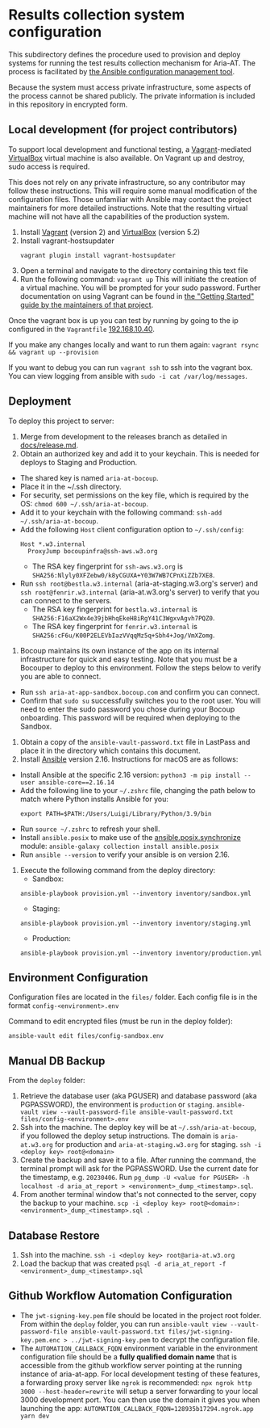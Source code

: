 # Results collection system configuration

This subdirectory defines the procedure used to provision and deploy systems
for running the test results collection mechanism for Aria-AT. The process is
facilitated by [the Ansible configuration management
tool](https://www.ansible.com/).

Because the system must access private infrastructure, some aspects of the
process cannot be shared publicly. The private information is included in this
repository in encrypted form.

## Local development (for project contributors)

To support local development and functional testing, a
[Vagrant](https://www.vagrantup.com/)-mediated
[VirtualBox](https://www.virtualbox.org/) virtual machine is also available. On Vagrant up and destroy, sudo access is required.

This does not rely on any private infrastructure, so any contributor may follow
these instructions. This will require some manual modification of the
configuration files. Those unfamiliar with Ansible may contact the project
maintainers for more detailed instructions. Note that the resulting virtual
machine will not have all the capabilities of the production system.

1. Install [Vagrant](https://www.vagrantup.com/) (version 2) and
   [VirtualBox](https://www.virtualbox.org/) (version 5.2)
2. Install vagrant-hostsupdater
   ```
   vagrant plugin install vagrant-hostsupdater
   ```
3. Open a terminal and navigate to the directory containing this text file
4. Run the following command:
   ` vagrant up `
   This will initiate the creation of a virtual machine. You will be prompted for your sudo password. Further documentation on using Vagrant can be found in [the "Getting Started" guide by the maintainers of that project](https://www.vagrantup.com/intro/getting-started/index.html).

Once the vagrant box is up you can test by running by going to the ip configured
in the `Vagrantfile` [192.168.10.40](192.168.10.40).

If you make any changes locally and want to run them again:
` vagrant rsync && vagrant up --provision `

If you want to debug you can run `vagrant ssh` to ssh into the vagrant box. You
can view logging from ansible with `sudo -i cat /var/log/messages`.

## Deployment

To deploy this project to server:

1. Merge from development to the releases branch as detailed in [docs/release.md](../docs/release.md).
1. Obtain an authorized key and add it to your keychain. This is needed for deploys to Staging and Production.

- The shared key is named `aria-at-bocoup`.
- Place it in the ~/.ssh directory.
- For security, set permissions on the key file, which is required by the OS: `chmod 600 ~/.ssh/aria-at-bocoup`.
- Add it to your keychain with the following command: `ssh-add ~/.ssh/aria-at-bocoup`.
- Add the following `Host` client configuration option to `~/.ssh/config`:
  ```
  Host *.w3.internal
    ProxyJump bocoupinfra@ssh-aws.w3.org
  ```
  - The RSA key fingerprint for `ssh-aws.w3.org` is `SHA256:Nlyly0XFZebw0/k8yCGUXA+Y03W7WB7CPnXiZZb7XE8`.
- Run `ssh root@bestla.w3.internal` (aria-at-staging.w3.org's server) and `ssh root@fenrir.w3.internal` (aria-at.w3.org's server) to verify that you can connect to the servers.
  - The RSA key fingerprint for `bestla.w3.internal` is `SHA256:F16aX2Wx4e39jbHhqEkeH8iRgY41C3WgxvAgvh7PQZ0`.
  - The RSA key fingerprint for `fenrir.w3.internal` is `SHA256:cF6u/K00P2ELEVbIazVVqqMz5q+Sbh4+Jog/VmXZomg`.

1. Bocoup maintains its own instance of the app on its internal infrastructure for quick and easy testing. Note that you must be a Bocouper to deploy to this environment. Follow the steps below to verify you are able to connect.

- Run `ssh aria-at-app-sandbox.bocoup.com` and confirm you can connect.
- Confirm that `sudo su` successfully switches you to the root user. You will need to enter the sudo password you chose during your Bocoup onboarding. This password will be required when deploying to the Sandbox.

1. Obtain a copy of the `ansible-vault-password.txt` file in LastPass and place it in the directory which contains this document.
1. Install [Ansible](https://www.ansible.com/) version 2.16. Instructions for macOS are as follows:

- Install Ansible at the specific 2.16 version: `python3 -m pip install --user ansible-core==2.16.14`
- Add the following line to your `~/.zshrc` file, changing the path below to match where Python installs Ansible for you:
  ```
  export PATH=$PATH:/Users/Luigi/Library/Python/3.9/bin
  ```
- Run `source ~/.zshrc` to refresh your shell.
- Install `ansible.posix` to make use of the [ansible.posix.synchronize](https://docs.ansible.com/ansible/latest/collections/ansible/posix/synchronize_module.html#ansible-posix-synchronize-module-a-wrapper-around-rsync-to-make-common-tasks-in-your-playbooks-quick-and-easy) module: `ansible-galaxy collection install ansible.posix`
- Run `ansible --version` to verify your ansible is on version 2.16.

1. Execute the following command from the deploy directory:
   - Sandbox:
   ```
   ansible-playbook provision.yml --inventory inventory/sandbox.yml
   ```
   - Staging:
   ```
   ansible-playbook provision.yml --inventory inventory/staging.yml
   ```
   - Production:
   ```
   ansible-playbook provision.yml --inventory inventory/production.yml
   ```

## Environment Configuration

Configuration files are located in the `files/` folder. Each config file is in the format `config-<environment>.env`

Command to edit encrypted files (must be run in the deploy folder):

```
ansible-vault edit files/config-sandbox.env
```

## Manual DB Backup

From the `deploy` folder:

1. Retrieve the database user (aka PGUSER) and database password (aka PGPASSWORD), the environment is `production` or `staging`.
   `ansible-vault view --vault-password-file ansible-vault-password.txt files/config-<environment>.env`
2. Ssh into the machine. The deploy key will be at `~/.ssh/aria-at-bocoup`, if you followed the deploy setup instructions. The domain is `aria-at.w3.org` for production and `aria-at-staging.w3.org` for staging.
   `ssh -i <deploy key> root@<domain>`
3. Create the backup and save it to a file. After running the command, the terminal prompt will ask for the PGPASSWORD. Use the current date for the timestamp, e.g. `20230406`. Run
   `pg_dump -U <value for PGUSER> -h localhost -d aria_at_report > <environment>_dump_<timestamp>.sql`.
4. From another terminal window that's not connected to the server, copy the backup to your machine.
   `scp -i <deploy key> root@<domain>:<environment>_dump_<timestamp>.sql .`

## Database Restore

1. Ssh into the machine.
   `ssh -i <deploy key> root@aria-at.w3.org`
2. Load the backup that was created
   `psql -d aria_at_report -f <environment>_dump_<timestamp>.sql`

## Github Workflow Automation Configuration

- The `jwt-signing-key.pem` file should be located in the project root folder.
  From within the `deploy` folder, you can run `ansible-vault view --vault-password-file ansible-vault-password.txt files/jwt-signing-key.pem.enc > ../jwt-signing-key.pem` to decrypt the configuration file.
- The `AUTOMATION_CALLBACK_FQDN` environment variable in the environment configuration file should be a **fully qualified domain name** that is accessible from the github workflow server pointing at the running instance of aria-at-app. For local development testing of these features, a forwarding proxy server like `ngrok` is recommended: `npx ngrok http 3000 --host-header=rewrite` will setup a server forwarding to your local 3000 development port. You can then use the domain it gives you when launching the app:
  `AUTOMATION_CALLBACK_FQDN=128935b17294.ngrok.app yarn dev`
